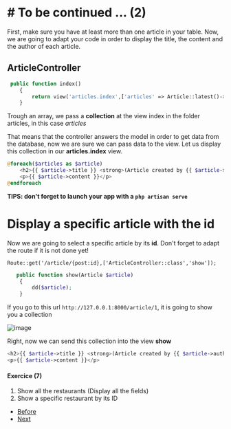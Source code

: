 # # To be continued ... (2)

First, make sure you have at least more than one article in your table. 
Now, we are going to adapt your code in order to display the title, the content and the author of each article.

## ArticleController

```php
 public function index()
    {     
        return view('articles.index',['articles' => Article::latest()->get()]);
    }
```

Trough an array, we pass a **collection** at the view index in the folder articles, in this case *articles*

That means that the controller answers the model in order to get data from the database, now we are sure we can pass data to the view. Let us display this collection in our **articles.index** view.

```php
@foreach($articles as $article)
    <h2>{{ $article->title }} <strong>(Article created by {{ $article->author }})</strong></h2>
    <p>{{ $article->content }}</p>
@endforeach
```

**TIPS: don't forget to launch your app with a `php artisan serve`**

# Display a specific article with the id

Now we are going to select a specific article by its **id**. Don't forget to adapt the route if it is not done yet!

`Route::get('/article/{post:id},['ArticleController::class','show']);`

```php
   public function show(Article $article)
    {
        dd($article);
    }

```

If you go to this url `http://127.0.0.1:8000/article/1`, it is going to show you a collection

![image](../assets/collection.png)

Right, now we can send this collection into the view **show**

```php
<h2>{{ $article->title }} <strong>(Article created by {{ $article->author }})</strong></h2>
<p>{{ $article->content }}</p>

```

#### Exercice (7)
1. Show all the restaurants (Display all the fields)
2. Show a specific restaurant by its ID

- [Before](/03.Exercice/a.step1.md)
- [Next](03.Exercice/../c.step3.md)